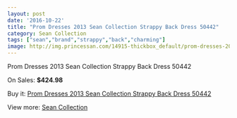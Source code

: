 ```yaml
---
layout: post
date: '2016-10-22'
title: "Prom Dresses 2013 Sean Collection Strappy Back Dress 50442"
category: Sean Collection
tags: ["sean","brand","strappy","back","charming"]
image: http://img.princessan.com/14915-thickbox_default/prom-dresses-2013-sean-collection-strappy-back-dress-50442.jpg
---
```

Prom Dresses 2013 Sean Collection Strappy Back Dress 50442

On Sales: **$424.98**
<a href="https://www.princessan.com/en/sean-collection/6994-prom-dresses-2013-sean-collection-strappy-back-dress-50442.html"><amp-img layout="responsive" width="600" height="600" src="//img.princessan.com/14915-thickbox_default/prom-dresses-2013-sean-collection-strappy-back-dress-50442.jpg" alt="Prom Dresses 2013 Sean Collection Strappy Back Dress 50442 0" /></a>
<a href="https://www.princessan.com/en/sean-collection/6994-prom-dresses-2013-sean-collection-strappy-back-dress-50442.html"><amp-img layout="responsive" width="600" height="600" src="//img.princessan.com/14916-thickbox_default/prom-dresses-2013-sean-collection-strappy-back-dress-50442.jpg" alt="Prom Dresses 2013 Sean Collection Strappy Back Dress 50442 1" /></a>
<a href="https://www.princessan.com/en/sean-collection/6994-prom-dresses-2013-sean-collection-strappy-back-dress-50442.html"><amp-img layout="responsive" width="600" height="600" src="//img.princessan.com/14917-thickbox_default/prom-dresses-2013-sean-collection-strappy-back-dress-50442.jpg" alt="Prom Dresses 2013 Sean Collection Strappy Back Dress 50442 2" /></a>

Buy it: [Prom Dresses 2013 Sean Collection Strappy Back Dress 50442](https://www.princessan.com/en/sean-collection/6994-prom-dresses-2013-sean-collection-strappy-back-dress-50442.html "Prom Dresses 2013 Sean Collection Strappy Back Dress 50442")

View more: [Sean Collection](https://www.princessan.com/en/56-sean-collection "Sean Collection")